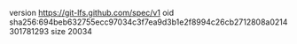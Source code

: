 version https://git-lfs.github.com/spec/v1
oid sha256:694beb632755ecc97034c3f7ea9d3b1e2f8994c26cb2712808a0214301781293
size 20034
